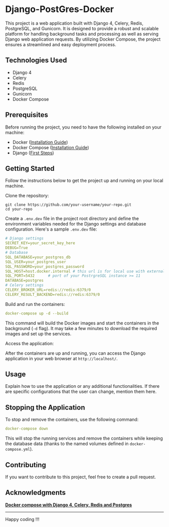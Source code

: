 # Django-PostGres-Docker

This project is a web application built with Django 4, Celery, Redis, PostgreSQL, and Gunicorn. It is designed to provide a robust and scalable platform for handling background tasks and processing as well as serving Django web application requests. By utilizing Docker Compose, the project ensures a streamlined and easy deployment process.

## Technologies Used

- Django 4
- Celery
- Redis
- PostgreSQL
- Gunicorn
- Docker Compose

## Prerequisites

Before running the project, you need to have the following installed on your machine:

- Docker ([Installation Guide](https://docs.docker.com/get-docker/))
- Docker Compose ([Installation Guide](https://docs.docker.com/compose/install/))
- Django ([First Steps](https://www.google.com/url?sa=t&rct=j&q=&esrc=s&source=web&cd=&cad=rja&uact=8&ved=2ahUKEwie3cypq6qAAxWm0QIHHda1BUYQjBB6BAgiEAE&url=https%3A%2F%2Fdocs.djangoproject.com%2F&usg=AOvVaw2hahrprdfnBm4XSyAwII_q&opi=89978449))

## Getting Started

Follow the instructions below to get the project up and running on your local machine.

Clone the repository:

```
git clone https://github.com/your-username/your-repo.git
cd your-repo
```

Create a `.env.dev` file in the project root directory and define the environment variables needed for the Django settings and database configuration. Here's a sample `.env.dev` file:

```yaml
# Django settings
SECRET_KEY=your_secret_key_here
DEBUG=True
# Database
SQL_DATABASE=your_postgres_db
SQL_USER=your_postgres_user
SQL_PASSWORD=your_postgres_password
SQL_HOST=host.docker.internal # this url is for local use with external postgres intance
SQL_PORT=5432      # port of your PostrgreSQL instance >= 11
DATABASE=postgres
# Celery settings
CELERY_BROKER_URL=redis://redis:6379/0
CELERY_RESULT_BACKEND=redis://redis:6379/0
```

Build and run the containers:

```yaml
docker-compose up -d --build
```

This command will build the Docker images and start the containers in the background (`-d` flag). It may take a few minutes to download the required images and set up the services.

Access the application:

After the containers are up and running, you can access the Django application in your web browser at `http://localhost/`.

## Usage

Explain how to use the application or any additional functionalities. If there are specific configurations that the user can change, mention them here.

## Stopping the Application

To stop and remove the containers, use the following command:

```yaml
docker-compose down
```

This will stop the running services and remove the containers while keeping the database data (thanks to the named volumes defined in `docker-compose.yml`).

## Contributing

If you want to contribute to this project, feel free to create a pull request.

## Acknowledgments

**[Docker compose with Django 4, Celery, Redis and Postgres](https://saasitive.com/tutorial/django-celery-redis-postgres-docker-compose/)**

---

Happy coding !!!
